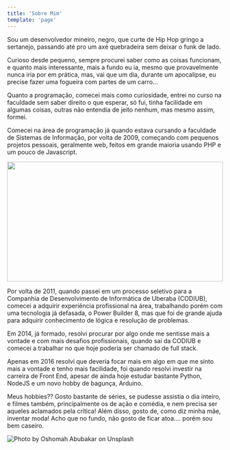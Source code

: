 ```yaml
---
title: 'Sobre Mim'
template: 'page'
---
```


Sou um desenvolvedor mineiro, negro, que curte de Hip Hop gringo a sertanejo, passando até pro um axé quebradeira sem deixar o funk de lado.

Curioso desde pequeno, sempre procurei saber como as coisas funcionam, e quanto mais interessante, mais a fundo eu ia, mesmo que provavelmente nunca iria por em prática, mas, vai que um dia, durante um apocalipse, eu precise fazer uma fogueira com partes de um carro...

Quanto a programação, comecei mais como curiosidade, entrei no curso na faculdade sem saber direito o que esperar, só fui, tinha facilidade em algumas coisas, outras não entendia de jeito nenhum, mas mesmo assim, formei.

Comecei na área de programação já quando estava cursando a faculdade de Sistemas de Informação, por volta de 2009, começando com pequenos projetos pessoais, geralmente web, feitos em grande maioria usando PHP e um pouco de Javascript.

<img src="/media/pages/drew-graham-598445-unsplash.jpg" width="100%" style="object-fit: cover; object-position: 50% 70%; height: 20em;" />

Por volta de 2011, quando passei em um processo seletivo para a Companhia de Desenvolvimento de Informática de Uberaba (CODIUB), comecei a adquirir experiência profissional na área, trabalhando porém com uma tecnologia já defasada, o Power Builder 8, mas que foi de grande ajuda para adquirir conhecimento de lógica e resolução de problemas.

Em 2014, já formado, resolvi procurar por algo onde me sentisse mais a vontade e com mais desafios profissionais, quando sai da CODIUB e comecei a trabalhar no que hoje poderia ser chamado de full stack.

Apenas em 2016 resolvi que deveria focar mais em algo em que me sinto mais a vontade e tenho mais facilidade, foi quando resolvi investir na carreira de Front End, apesar de ainda hoje estudar bastante Python, NodeJS e um novo hobby de bagunça, Arduino.

Meus hobbies?? Gosto bastante de séries, se pudesse assistia o dia inteiro, e filmes também, principalmente os de ação e comédia, e nem precisa ser aqueles aclamados pela crítica! Além disso, gosto de, como diz minha mãe, inventar moda! Acho que no fundo, não gosto de ficar atoa.... porém sou bem caseiro.

![Photo by Oshomah Abubakar on Unsplash](/media/pages/oshomah-abubakar-85614-unsplash.jpg)
